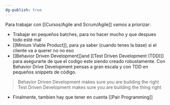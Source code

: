 ```yaml
---
dg-publish: true
---
```

Para trabajar con [[Cursos/Agile and Scrum/Agile]]
vamos a priorizar:
- Trabajar en pequeños batches, para no hacer mucho y que despues todo esté mal
- [[Minium Viable Product]], para ya saber (cuando tenes la base) si el cliente va a querer no no eso
- [[Behavior Driven Development]]and [[Test Driven Development (TDD)]] para asegurarte de que el codigo este siendo creado robustamente. Con Behavior Drive Development pensas a gran escala y con TDD en pequeños snippets de código.
 > Behavior Driven Development makes sure you are building the right 
 > Test Driven Development makes sure you are building the thing right
- Finalmente, tambien hay que tener en cuenta [[Pair Programming]]